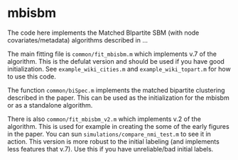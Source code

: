 # mbisbm


The code here implements the Matched BIpartite SBM (with node covariates/metadata) algorithms 
described in ... 

The main fitting file is `common/fit_mbisbm.m` which implements v.7 of the algorithm.
This is the defulat version and should be used if you have good initialization. 
See `example_wiki_cities.m` and `example_wiki_topart.m` for how to use this code.

The function `common/biSpec.m` implements the matched bipartite clustering described in the paper.
This can be used as the initialization for the mbisbm or as a standalone algorithm.

There is also `common/fit_mbisbm_v2.m` which implements v.2 of the algorithm. This is used for example
in creating the some of the early figures in the paper. You can sun `simulations/compare_nmi_test.m`
to see it in action. This version is more robust to the initial labeling 
(and implements less features that v.7). Use this if you have unreliable/bad initial labels.
